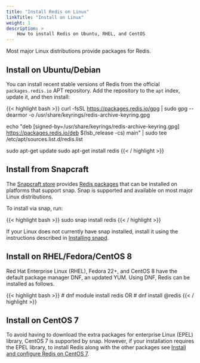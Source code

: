 ```yaml
---
title: "Install Redis on Linux"
linkTitle: "Install on Linux"
weight: 1
description: >
    How to install Redis on Ubuntu, RHEL, and CentOS
---
```


Most major Linux distributions provide packages for Redis.

## Install on Ubuntu/Debian

You can install recent stable versions of Redis from the official `packages.redis.io` APT repository.
Add the repository to the <code>apt</code> index, update it, and then install:

{{< highlight bash  >}}
curl -fsSL https://packages.redis.io/gpg | sudo gpg --dearmor -o /usr/share/keyrings/redis-archive-keyring.gpg

echo "deb [signed-by=/usr/share/keyrings/redis-archive-keyring.gpg] https://packages.redis.io/deb $(lsb_release -cs) main" | sudo tee /etc/apt/sources.list.d/redis.list

sudo apt-get update
sudo apt-get install redis
{{< / highlight  >}}

## Install from Snapcraft

The [Snapcraft store](https://snapcraft.io/store) provides [Redis packages](https://snapcraft.io/redis) that can be installed on platforms that support snap.
Snap is supported and available on most major Linux distributions.

To install via snap, run:

{{< highlight bash  >}}
sudo snap install redis
{{< / highlight  >}}

If your Linux does not currently have snap installed, install it using the instructions described in [Installing snapd](https://snapcraft.io/docs/installing-snapd).

## Install on RHEL/Fedora/CentOS 8

Red Hat Enterprise Linux (RHEL), Fedora 22+, and CentOS 8 have the default package manager DNF, an updated YUM. Using DNF, Redis can be installed as follows.

{{< highlight bash  >}}
#&#x2060; dnf module install redis 
OR
#&#x2060; dnf install @redis
{{< / highlight  >}}

## Install on CentOS 7

To avoid having to download the extra packages for enterprise Linux (EPEL) library, CentOS 7 is supported by snap. 
However, if your installation requires the EPEL library, to install Redis along with the other packages see [Install and configure Redis on CentOS 7](https://www.linode.com/docs/guides/install-and-configure-redis-on-centos-7/).
